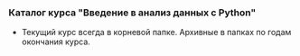 ### Каталог курса "Введение в анализ данных с Python" 

- Текущий курс всегда в корневой папке. Архивные в папках по годам окончания курса. 

